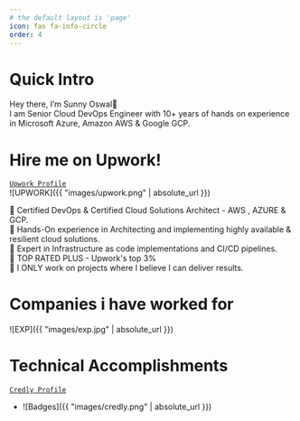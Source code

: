 ```yaml
---
# the default layout is 'page'
icon: fas fa-info-circle
order: 4
---
```


# Quick Intro
Hey there, I’m Sunny Oswal👋   
I am Senior Cloud DevOps Engineer with 10+ years of hands on experience in Microsoft Azure, Amazon AWS & Google GCP.

# Hire me on Upwork!
[`Upwork Profile`](https://www.upwork.com/o/profiles/users/~01fb702b65d24192ad/)   
![UPWORK]({{ "images/upwork.png" | absolute_url }})

💪 Certified DevOps & Certified Cloud Solutions Architect - AWS , AZURE & GCP.   
💪 Hands-On experience in Architecting and implementing highly available & resilient cloud solutions.   
💪 Expert in Infrastructure as code implementations and CI/CD pipelines.   
💪 TOP RATED PLUS - Upwork's top 3%   
💪 I ONLY work on projects where I believe I can deliver results.

# Companies i have worked for
![EXP]({{ "images/exp.jpg" | absolute_url }})

# Technical Accomplishments
[`Credly Profile`](https://www.credly.com/users/sunny-oswal/badges)
+ ![Badges]({{ "images/credly.png" | absolute_url }})
